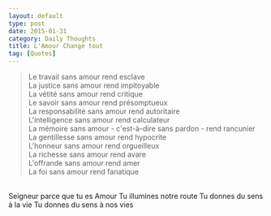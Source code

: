 ```yaml
---
layout: default
type: post
date: 2015-01-31
category: Daily Thoughts
title: L'Amour Change tout
tag: [Quotes]
---
```




 >Le travail sans amour rend esclave  
 La justice sans amour rend impitoyable  
 La vétité sans amour rend critique  
 Le savoir sans amour rend présomptueux  
 La responsabilité sans amour rend autoritaire  
 L'intelligence sans amour rend calculateur  
 La mémoire sans amour - c'est-à-dire sans pardon - rend rancunier  
 La gentillesse sans amour rend hypocrite  
 L'honneur sans amour rend orgueilleux  
 La richesse sans amour rend avare  
 L'offrande sans amour rend amer  
 La foi sans amour rend fanatique  
 <br>
 Seigneur parce que tu es Amour  
 Tu illumines notre route  
 Tu donnes du sens à la vie  
 Tu donnes du sens à nos vies